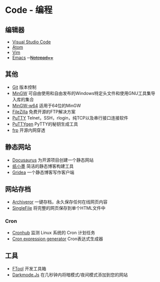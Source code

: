 # Code - 编程

## 编辑器

- [Visual Studio Code](https://code.visualstudio.com/)
- [Atom](https://atom.io/)
- [Vim](https://www.vim.org/)
- [Emacs](http://www.gnu.org/software/emacs/)
~~- [Notepad++](https://notepad-plus-plus.org/)~~

## 其他

- [Git](https://git-scm.com/)
版本控制
- [MinGW](http://www.mingw.org/)
可自由使用和自由发布的Windows特定头文件和使用GNU工具集导入库的集合
- [MinGW-w64](https://sourceforge.net/projects/mingw-w64/)
适用于64位的MinGW
- [FileZilla](https://filezilla-project.org/)
免费开源的FTP解决方案
- [PuTTY](https://www.putty.org/)
Telnet，SSH，rlogin，纯TCP以及串行接口连接软件
- [PuTTYgen](https://www.ssh.com/ssh/putty/windows/puttygen)
PyTTY的秘钥生成工具
- [frp](https://github.com/fatedier/frp)
开源内网穿透

## 静态网站
- [Docusaurus](https://docusaurus.io/)
为开源项目创建一个静态网站
- [纸小墨](http://www.inkpaper.io/index-zh.html)
简洁的静态博客构建工具
- [Gridea](https://github.com/getgridea/gridea)
一个静态博客写作客户端

## 网站存档

- [Archiveror](https://github.com/rahiel/archiveror)
一键存档，永久保存任何在线网页内容
- [SingleFile](https://github.com/gildas-lormeau/SingleFile)
将完整的网页保存到单个HTML文件中

### Cron

- [Cronhub](https://github.com/machanic/CronHub)
监测 Linux 系统的 Cron 计划任务
- [Cron expression generator](https://crontab.cronhub.io/)
Cron表达式生成器

## 工具

- [FTool](http://www.yoonper.com/post.php?id=86)
开发工具箱
- [Darkmode.Js](https://darkmodejs.learn.uno/)
在几秒钟内将暗模式/夜间模式添加到您的网站